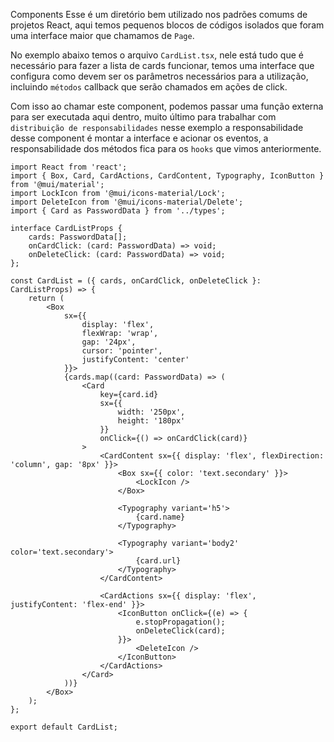 Components
Esse é um diretório bem utilizado nos padrões comums de projetos React, aqui temos pequenos blocos de códigos isolados que foram uma interface maior que chamamos de `Page`.

No exemplo abaixo temos o arquivo `CardList.tsx`, nele está tudo que é necessário para fazer a lista de cards funcionar, temos uma interface que configura como devem ser os parâmetros necessários para a utilização, incluindo `métodos` callback que serão chamados em ações de click.

Com isso ao chamar este component, podemos passar uma função externa para ser executada aqui dentro, muito último para trabalhar com `distribuição de responsabilidades` nesse exemplo a responsabilidade desse component é montar a interface e acionar os eventos, a responsabilidade dos métodos fica para os `hooks` que vimos anteriormente.

```tsx
import React from 'react';
import { Box, Card, CardActions, CardContent, Typography, IconButton } from '@mui/material';
import LockIcon from '@mui/icons-material/Lock';
import DeleteIcon from '@mui/icons-material/Delete';
import { Card as PasswordData } from '../types';

interface CardListProps {
    cards: PasswordData[];
    onCardClick: (card: PasswordData) => void;
    onDeleteClick: (card: PasswordData) => void;
};

const CardList = ({ cards, onCardClick, onDeleteClick }: CardListProps) => {
    return (
        <Box
            sx={{
                display: 'flex',
                flexWrap: 'wrap',
                gap: '24px',
                cursor: 'pointer',
                justifyContent: 'center'
            }}>
            {cards.map((card: PasswordData) => (
                <Card
                    key={card.id}
                    sx={{
                        width: '250px',
                        height: '180px'
                    }}
                    onClick={() => onCardClick(card)}
                >
                    <CardContent sx={{ display: 'flex', flexDirection: 'column', gap: '8px' }}>
                        <Box sx={{ color: 'text.secondary' }}>
                            <LockIcon />
                        </Box>

                        <Typography variant='h5'>
                            {card.name}
                        </Typography>

                        <Typography variant='body2' color='text.secondary'>
                            {card.url}
                        </Typography>
                    </CardContent>

                    <CardActions sx={{ display: 'flex', justifyContent: 'flex-end' }}>
                        <IconButton onClick={(e) => {
                            e.stopPropagation();
                            onDeleteClick(card);
                        }}>
                            <DeleteIcon />
                        </IconButton>
                    </CardActions>
                </Card>
            ))}
        </Box>
    );
};

export default CardList;
```